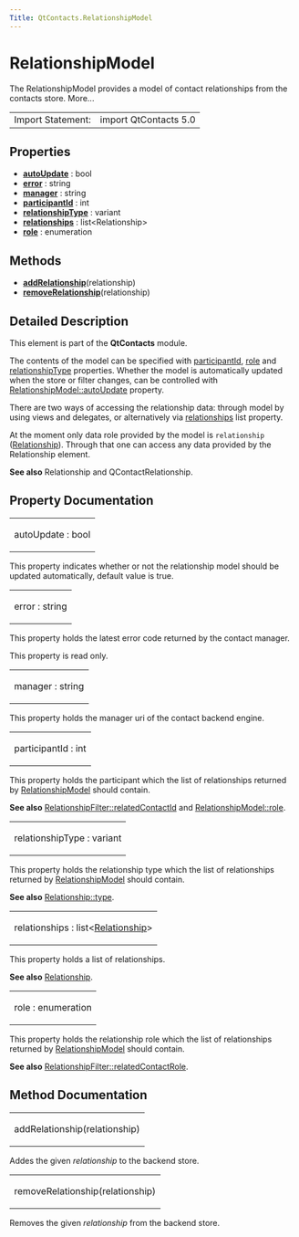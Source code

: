 ```yaml
---
Title: QtContacts.RelationshipModel
---
```

        
RelationshipModel
=================

<span class="subtitle"></span>
The RelationshipModel provides a model of contact relationships from the contacts store. More...

|                   |                       |
|-------------------|-----------------------|
| Import Statement: | import QtContacts 5.0 |

<span id="properties"></span>
Properties
----------

-   ****[autoUpdate](#autoUpdate-prop)**** : bool
-   ****[error](#error-prop)**** : string
-   ****[manager](#manager-prop)**** : string
-   ****[participantId](#participantId-prop)**** : int
-   ****[relationshipType](#relationshipType-prop)**** : variant
-   ****[relationships](#relationships-prop)**** : list&lt;Relationship&gt;
-   ****[role](#role-prop)**** : enumeration

<span id="methods"></span>
Methods
-------

-   ****[addRelationship](#addRelationship-method)****(relationship)
-   ****[removeRelationship](#removeRelationship-method)****(relationship)

<span id="details"></span>
Detailed Description
--------------------

This element is part of the **QtContacts** module.

The contents of the model can be specified with [participantId](#participantId-prop), [role](#role-prop) and [relationshipType](#relationshipType-prop) properties. Whether the model is automatically updated when the store or filter changes, can be controlled with [RelationshipModel::autoUpdate](#autoUpdate-prop) property.

There are two ways of accessing the relationship data: through model by using views and delegates, or alternatively via [relationships](https://developer.ubuntu.comapps/qml/sdk-14.10/QtContacts.qtcontacts-overview/#relationships) list property.

At the moment only data role provided by the model is `relationship` ([Relationship](../QtContacts.Relationship.md)). Through that one can access any data provided by the Relationship element.

**See also** Relationship and QContactRelationship.

Property Documentation
----------------------

<table>
<colgroup>
<col width="100%" />
</colgroup>
<tbody>
<tr class="odd">
<td><p><span id="autoUpdate-prop"></span><span class="name">autoUpdate</span> : <span class="type">bool</span></p></td>
</tr>
</tbody>
</table>

This property indicates whether or not the relationship model should be updated automatically, default value is true.

<table>
<colgroup>
<col width="100%" />
</colgroup>
<tbody>
<tr class="odd">
<td><p><span id="error-prop"></span><span class="name">error</span> : <span class="type">string</span></p></td>
</tr>
</tbody>
</table>

This property holds the latest error code returned by the contact manager.

This property is read only.

<table>
<colgroup>
<col width="100%" />
</colgroup>
<tbody>
<tr class="odd">
<td><p><span id="manager-prop"></span><span class="name">manager</span> : <span class="type">string</span></p></td>
</tr>
</tbody>
</table>

This property holds the manager uri of the contact backend engine.

<table>
<colgroup>
<col width="100%" />
</colgroup>
<tbody>
<tr class="odd">
<td><p><span id="participantId-prop"></span><span class="name">participantId</span> : <span class="type">int</span></p></td>
</tr>
</tbody>
</table>

This property holds the participant which the list of relationships returned by [RelationshipModel](index.html) should contain.

**See also** [RelationshipFilter::relatedContactId](../QtContacts.RelationshipFilter.md#relatedContactId-prop) and [RelationshipModel::role](#role-prop).

<table>
<colgroup>
<col width="100%" />
</colgroup>
<tbody>
<tr class="odd">
<td><p><span id="relationshipType-prop"></span><span class="name">relationshipType</span> : <span class="type">variant</span></p></td>
</tr>
</tbody>
</table>

This property holds the relationship type which the list of relationships returned by [RelationshipModel](index.html) should contain.

**See also** [Relationship::type](../QtContacts.Relationship.md#type-prop).

<table>
<colgroup>
<col width="100%" />
</colgroup>
<tbody>
<tr class="odd">
<td><p><span id="relationships-prop"></span><span class="name">relationships</span> : <span class="type">list</span>&lt;<span class="type"><a href="QtContacts.Relationship.md">Relationship</a></span>&gt;</p></td>
</tr>
</tbody>
</table>

This property holds a list of relationships.

**See also** [Relationship](../QtContacts.Relationship.md).

<table>
<colgroup>
<col width="100%" />
</colgroup>
<tbody>
<tr class="odd">
<td><p><span id="role-prop"></span><span class="name">role</span> : <span class="type">enumeration</span></p></td>
</tr>
</tbody>
</table>

This property holds the relationship role which the list of relationships returned by [RelationshipModel](index.html) should contain.

**See also** [RelationshipFilter::relatedContactRole](../QtContacts.RelationshipFilter.md#relatedContactRole-prop).

Method Documentation
--------------------

<table>
<colgroup>
<col width="100%" />
</colgroup>
<tbody>
<tr class="odd">
<td><p><span id="addRelationship-method"></span><span class="name">addRelationship</span>(<span class="type">relationship</span>)</p></td>
</tr>
</tbody>
</table>

Addes the given *relationship* to the backend store.

<table>
<colgroup>
<col width="100%" />
</colgroup>
<tbody>
<tr class="odd">
<td><p><span id="removeRelationship-method"></span><span class="name">removeRelationship</span>(<span class="type">relationship</span>)</p></td>
</tr>
</tbody>
</table>

Removes the given *relationship* from the backend store.

